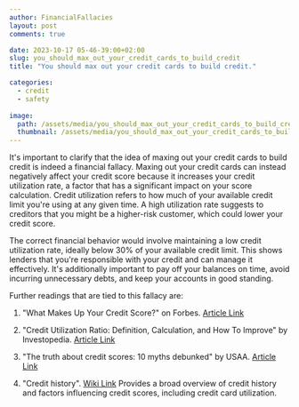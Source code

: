```yaml
---
author: FinancialFallacies
layout: post
comments: true

date: 2023-10-17 05-46-39:00+02:00  
slug: you_should_max_out_your_credit_cards_to_build_credit
title: "You should max out your credit cards to build credit."

categories:
  - credit
  - safety
  
image:
  path: /assets/media/you_should_max_out_your_credit_cards_to_build_credit.jpg
  thumbnail: /assets/media/you_should_max_out_your_credit_cards_to_build_credit.jpg
---
```


It's important to clarify that the idea of maxing out your credit cards to build credit is indeed a financial fallacy. Maxing out your credit cards can instead negatively affect your credit score because it increases your credit utilization rate, a factor that has a significant impact on your score calculation. Credit utilization refers to how much of your available credit limit you're using at any given time. A high utilization rate suggests to creditors that you might be a higher-risk customer, which could lower your credit score.

The correct financial behavior would involve maintaining a low credit utilization rate, ideally below 30% of your available credit limit. This shows lenders that you're responsible with your credit and can manage it effectively. It's additionally important to pay off your balances on time, avoid incurring unnecessary debts, and keep your accounts in good standing.

Further readings that are tied to this fallacy are:

1. "What Makes Up Your Credit Score?" on Forbes. [Article Link](https://www.forbes.com/advisor/credit-score/what-makes-up-your-credit-score/)

2. "Credit Utilization Ratio: Definition, Calculation, and How To Improve" by Investopedia. [Article Link](https://www.investopedia.com/terms/c/credit-utilization-rate.asp)

3. "The truth about credit scores: 10 myths debunked" by USAA. [Article Link](https://www.usaa.com/inet/wc/advice-finances-the-truth-about-credit-scores?akredirect=true)

4. "Credit history". [Wiki Link](https://en.wikipedia.org/wiki/Credit_history)
Provides a broad overview of credit history and factors influencing credit scores, including credit card utilization.
